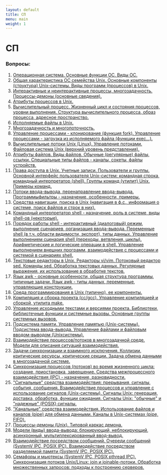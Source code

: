 ```yaml
---
layout: default
title: СП
menu: main
weight: 1
---
```


# СП

### Вопросы:

1. [Операционная система. Основные функции ОС. Виды ОС.](1.html)
2. [Общая характеристика ОС семейства Unix. Основные компоненты (структура) Unix-системы. Виды программ (процессов) в Unix.](2.html)
3. [Интерактивные и неинтерактивные процессы, многозадачность. Процессы-демоны (основные сведения).](3.html)
4. [Атрибуты процессов в Unix.](4.html)
5. [Вычислительный процесс. Жизненный цикл и состояния процессов, уровни выполнения. Структура вычислительного процесса, образ процесса, адресное пространство.](5.html)
6. [Исполняемые файлы в Unix.](6.html)
7. [Многозадачность и многопоточность.](7.html)
8. [Управление процессами - клонирование (функция fork). Управление процессами - загрузка из исполняемого файла (функции ехес...).](8.html)
9. [Вычислительные потоки Unix (Linux). Управление потоками. Файловая система Unix (верхний уровень представления).](9.html)
10. [Атрибуты файлов. Виды файлов. Обычные (регулярные) файлы, ссылки. Специальные типы файлов - каналы, сокеты, файлы устройств.](10.html)
11. [Права доступа в Unix. Учетные записи. Пользователи и группы. Основной интерфейс пользователя Unix-систем: командная строка, командный интерпретатор (shell). Группы команд (утилит) Unix. Примеры команд.](11.html)
12. [Потоки ввода-вывода, перенаправление ввода-вывода. Программыфильтры - назначение, особенности, примеры.](12.html)
13. [Средства навигации, поиска в Unix (навигация в ф.с., информация о системе, поиск файлов и строк в них).](13.html)
14. [Командный интерпретатор shell - назначение, роль в системе, виды shell-ов (некоторые).](14.html)
15. [Порядок работы shell - интерактивный (диалоговый) режим, выполнение сценариев, организация ввода-вывода. Переменные shell (в т.ч. области видимости, экспорт), типы данных. Управление выполнением сценария shell (переходы, ветвления, циклы). Арифметические и логические операции в shell. Управление выполнением внешних программ, взаимодействие с процессами и системой в сценариях shell.](15.html)
16. [Текстовые редакторы в Unix. Редакторы vi/vim. Потоковый редактор sed. Команды sed. Обработка текстовых данных. Регулярные выражения, их использование в обработке текстов.](16.html)
17. [Язык awk - основные особенности, общая структура программы, типичные задачи. Язык awk - типы данных, переменные, управляющие конструкции.](17.html)
18. [Среда программирования в Unix (типично), ее компоненты.](18.html)
19. [Компиляция и сборка проекта (cc/gcc). Управление компиляцией и сборкой, утилита make.](19.html)
20. [Управление исходными текстами и версиями проекта. Библиотеки, библиотечные функции и системные вызовы. Основные группы системных вызовов.](20.html)
21. [Подсистема памяти. Управление памятью (Unix-системы). Подсистема ввода-вывода. Управление файлами и файловым вводом-выводом (Unixсистемы).](21.html)
22. [Взаимодействие процессов/потоков в многозадачной среде. Модели для описания ситуаций взаимодействия.](22.html)
23. [Задачи синхронизации и взаимного исключения. Коллизии, критические ресурсы, критические секции. Задача обмена данными в многозадачной системе.](23.html)
24. [Синхронизация процессов (потоков) во время жизненного цикла: создание, приостановка, завершение. Средства межпроцессного взаимодействия (IPC) - назначение, разновидности.](24.html)
25. ["Сигнальные" средства взаимодействия: прерывания, сигналы, события, сообщения. Взаимодействие процессов и управление с использование сигналов (Unix-системы). Сигналы Unix: генерация, доставка, обработка, функции ожидания. Сигналы Unix: "обычные" и "надежные" (POSIX) сигналы.](25.html)
26. ["Канальные" средства взаимодействия. Использование файлов и каналов (pipe) для обмена данными. Каналы в Unix-системах (pipe, FIFO).](26.html)
27. [Процессы-демоны (Unix). Типовой каркас демона.](27.html)
28. [Модели (виды) ввода-вывода: блокирующий, неблокирующий, асинхронный, мультиплексированный ввод-вывод.](28.html)
29. [Взаимодействие посредством сообщений. Очереди сообщений (SystemV IPC, POSIX IPC). Взаимодействие посредством разделяемой памяти (SystemV IPC, POSIX IPC).](29.html)
30. [Семафоры и мьютексы (SystemV IPC, POSIX pthread IPC). Синхронизация потоков Unix/Linux: join и joinable-потоки. Обработка множественных запросов: подходы к построению серверов.](30.html)
